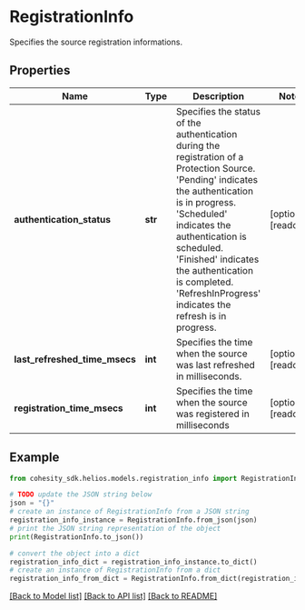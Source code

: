# RegistrationInfo

Specifies the source registration informations.

## Properties

Name | Type | Description | Notes
------------ | ------------- | ------------- | -------------
**authentication_status** | **str** | Specifies the status of the authentication during the registration of a Protection Source. &#39;Pending&#39; indicates the authentication is in progress. &#39;Scheduled&#39; indicates the authentication is scheduled. &#39;Finished&#39; indicates the authentication is completed. &#39;RefreshInProgress&#39; indicates the refresh is in progress. | [optional] [readonly] 
**last_refreshed_time_msecs** | **int** | Specifies the time when the source was last refreshed in milliseconds. | [optional] [readonly] 
**registration_time_msecs** | **int** | Specifies the time when the source was registered in milliseconds | [optional] [readonly] 

## Example

```python
from cohesity_sdk.helios.models.registration_info import RegistrationInfo

# TODO update the JSON string below
json = "{}"
# create an instance of RegistrationInfo from a JSON string
registration_info_instance = RegistrationInfo.from_json(json)
# print the JSON string representation of the object
print(RegistrationInfo.to_json())

# convert the object into a dict
registration_info_dict = registration_info_instance.to_dict()
# create an instance of RegistrationInfo from a dict
registration_info_from_dict = RegistrationInfo.from_dict(registration_info_dict)
```
[[Back to Model list]](../README.md#documentation-for-models) [[Back to API list]](../README.md#documentation-for-api-endpoints) [[Back to README]](../README.md)


